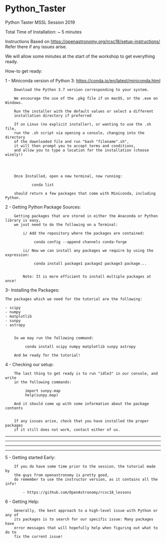 # Python_Taster
Python Taster MSSL Session 2019

Total Time of Installation: ~ 5 minutes

Instructions Based on https://openastronomy.org/rcsc18/setup-instructions/
Refer there if any issues arise.

We will allow some minutes at the start of the workshop to get everything ready.

How-to get ready:

1 - Miniconda version of Python 3: https://conda.io/en/latest/miniconda.html

        Download the Python 3.7 version corresponding to your system.

        We encourage the use of the .pkg file if on macOS, or the .exe on Windows.

        Run the installer with the default values or select a different
        installation directory if preferred

        If on Linux (no explicit installer), or wanting to use the .sh file,
        run the .sh script via opening a console, changing into the directory
        of the downloaded file and run "bash "filename".sh",
        it will then prompt you to accept terms and conditions,
        and allow you to type a location for the installation (choose wisely!)




        Once Installed, open a new terminal, now running:

                conda list

        should return a few packages that come with Miniconda, including Python.


2 - Getting Python Package Sources:

        Getting packages that are stored in either the Anaconda or Python library is easy,
        we just need to do the following on a Terminal:

            i/ Add the repository where the packages are contained:

                 conda config --append channels conda-forge

            ii/ Now we can install any packages we require by using the expression:

                 conda install package1 package2 package3 package...


            Note: It is more efficient to install multiple packages at once!


3- Installing the Packages:


    The packages which we need for the tutorial are the following:

    - scipy
    - numpy
    - matplotlib
    - sunpy
    - astropy


        So we may run the following command:

             conda install scipy numpy matplotlib sunpy astropy

        And be ready for the tutorial!


4 - Checking our setup:

        The last thing to get ready is to run "idle3" in our console, and write
        in the following commands:

             import sunpy.map
             help(sunpy.map)

        And it should come up with some information about the package contents


        If any issues arise, check that you have installed the proper packages
        if it still does not work, contact either of us.

--------------------------------------------------------------------------------
--------------------------------------------------------------------------------
--------------------------------------------------------------------------------
--------------------------------------------------------------------------------


 5 - Getting started Early:

        If you do have some time prior to the session, the tutorial made by
        the guys from openastronomy is pretty good,
        do remember to use the instructor version, as it contains all the info!

            - https://github.com/OpenAstronomy/rcsc18_lessons


6 - Getting Help:

        Generally, the best approach to a high-level issue with Python or any of
        its packages is to search for our specific issue: Many packages have
        error messages that will hopefully help when figuring out what to do to
        fix the current issue!
